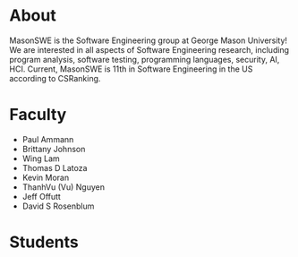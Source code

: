 # About

MasonSWE is the Software Engineering group at George Mason University! We are interested in all aspects of Software Engineering research, including program analysis, software testing, programming languages, security, AI, HCI.
Current, MasonSWE is 11th in Software Engineering in the US according to CSRanking. 

# Faculty

- Paul Ammann
- Brittany Johnson
- Wing Lam
- Thomas D Latoza
- Kevin Moran
- ThanhVu (Vu) Nguyen
- Jeff Offutt
- David S Rosenblum


# Students

